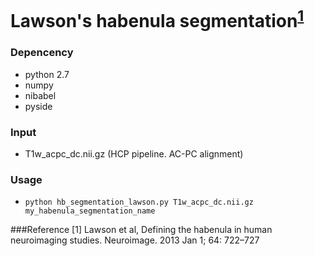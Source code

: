 # Lawson's habenula segmentation<sup>[1](#lawson)</sup>

### Depencency
* python 2.7
* numpy
* nibabel
* pyside

### Input
* T1w_acpc_dc.nii.gz (HCP pipeline. AC-PC alignment)

### Usage
* `python hb_segmentation_lawson.py T1w_acpc_dc.nii.gz my_habenula_segmentation_name`

###Reference
<a name="lawson">[1]</a> Lawson et al, Defining the habenula in human neuroimaging studies. Neuroimage. 2013 Jan 1; 64: 722–727

